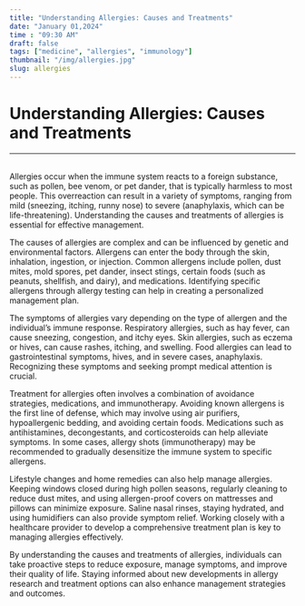 ```yaml
---
title: "Understanding Allergies: Causes and Treatments"
date: "January 01,2024"
time : "09:30 AM"
draft: false
tags: ["medicine", "allergies", "immunology"]
thumbnail: "/img/allergies.jpg"
slug: allergies
---
```


# Understanding Allergies: Causes and Treatments

---
<br>
Allergies occur when the immune system reacts to a foreign substance, such as pollen, bee venom, or pet dander, that is typically harmless to most people. This overreaction can result in a variety of symptoms, ranging from mild (sneezing, itching, runny nose) to severe (anaphylaxis, which can be life-threatening). Understanding the causes and treatments of allergies is essential for effective management.

The causes of allergies are complex and can be influenced by genetic and environmental factors. Allergens can enter the body through the skin, inhalation, ingestion, or injection. Common allergens include pollen, dust mites, mold spores, pet dander, insect stings, certain foods (such as peanuts, shellfish, and dairy), and medications. Identifying specific allergens through allergy testing can help in creating a personalized management plan.

The symptoms of allergies vary depending on the type of allergen and the individual’s immune response. Respiratory allergies, such as hay fever, can cause sneezing, congestion, and itchy eyes. Skin allergies, such as eczema or hives, can cause rashes, itching, and swelling. Food allergies can lead to gastrointestinal symptoms, hives, and in severe cases, anaphylaxis. Recognizing these symptoms and seeking prompt medical attention is crucial.

Treatment for allergies often involves a combination of avoidance strategies, medications, and immunotherapy. Avoiding known allergens is the first line of defense, which may involve using air purifiers, hypoallergenic bedding, and avoiding certain foods. Medications such as antihistamines, decongestants, and corticosteroids can help alleviate symptoms. In some cases, allergy shots (immunotherapy) may be recommended to gradually desensitize the immune system to specific allergens.

Lifestyle changes and home remedies can also help manage allergies. Keeping windows closed during high pollen seasons, regularly cleaning to reduce dust mites, and using allergen-proof covers on mattresses and pillows can minimize exposure. Saline nasal rinses, staying hydrated, and using humidifiers can also provide symptom relief. Working closely with a healthcare provider to develop a comprehensive treatment plan is key to managing allergies effectively.

By understanding the causes and treatments of allergies, individuals can take proactive steps to reduce exposure, manage symptoms, and improve their quality of life. Staying informed about new developments in allergy research and treatment options can also enhance management strategies and outcomes.
